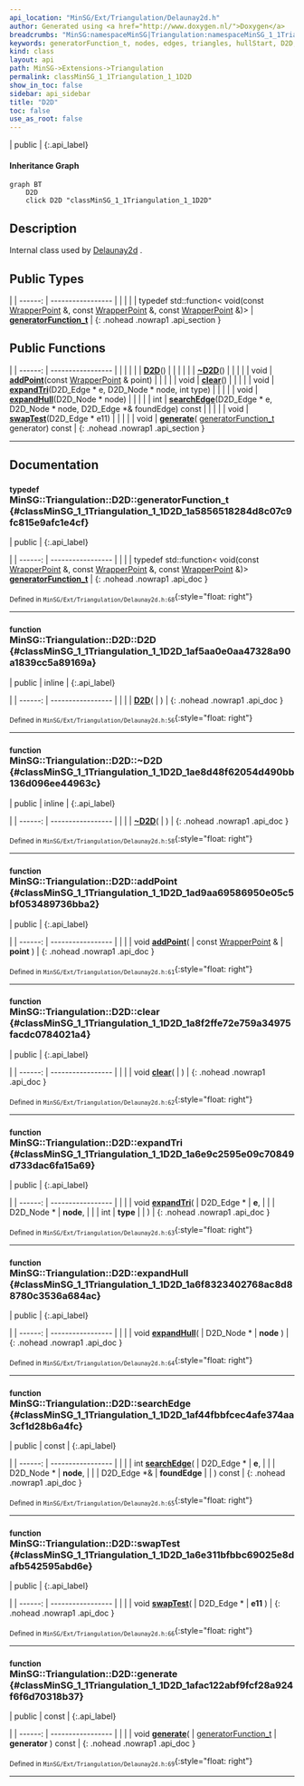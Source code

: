 ```yaml
---
api_location: "MinSG/Ext/Triangulation/Delaunay2d.h"
author: Generated using <a href="http://www.doxygen.nl/">Doxygen</a>
breadcrumbs: "MinSG:namespaceMinSG|Triangulation:namespaceMinSG_1_1Triangulation"
keywords: generatorFunction_t, nodes, edges, triangles, hullStart, D2D, ~D2D, addPoint, clear, expandTri, expandHull, searchEdge, swapTest, generate
kind: class
layout: api
path: MinSG->Extensions->Triangulation
permalink: classMinSG_1_1Triangulation_1_1D2D
show_in_toc: false
sidebar: api_sidebar
title: "D2D"
toc: false
use_as_root: false
---
```


| public |
{:.api_label}

#### Inheritance Graph

```mermaid
graph BT
	D2D
	click D2D "classMinSG_1_1Triangulation_1_1D2D"
```

## Description

Internal class used by [Delaunay2d](classMinSG_1_1Triangulation_1_1Delaunay2d) .



## Public Types

|
| ------: | ----------------- |
|  | |
| typedef std::function< void(const [WrapperPoint](namespaceMinSG_1_1Triangulation#namespaceMinSG_1_1Triangulation_1a73267aee4cbd5bc2896a5e8eaee2f2ff) &, const [WrapperPoint](namespaceMinSG_1_1Triangulation#namespaceMinSG_1_1Triangulation_1a73267aee4cbd5bc2896a5e8eaee2f2ff) &, const [WrapperPoint](namespaceMinSG_1_1Triangulation#namespaceMinSG_1_1Triangulation_1a73267aee4cbd5bc2896a5e8eaee2f2ff) &)> | **[generatorFunction_t](#classMinSG_1_1Triangulation_1_1D2D_1a5856518284d8c07c9fc815e9afc1e4cf)**  |
{: .nohead .nowrap1 .api_section }


## Public Functions

|
| ------: | ----------------- |
|  | |
|  | **[D2D](#classMinSG_1_1Triangulation_1_1D2D_1af5aa0e0aa47328a90a1839cc5a89169a)**() |
|  | |
|  | **[~D2D](#classMinSG_1_1Triangulation_1_1D2D_1ae8d48f62054d490bb136d096ee44963c)**() |
|  | |
| void | **[addPoint](#classMinSG_1_1Triangulation_1_1D2D_1ad9aa69586950e05c5bf053489736bba2)**(const [WrapperPoint](namespaceMinSG_1_1Triangulation#namespaceMinSG_1_1Triangulation_1a73267aee4cbd5bc2896a5e8eaee2f2ff) & point) |
|  | |
| void | **[clear](#classMinSG_1_1Triangulation_1_1D2D_1a8f2ffe72e759a34975facdc0784021a4)**() |
|  | |
| void | **[expandTri](#classMinSG_1_1Triangulation_1_1D2D_1a6e9c2595e09c70849d733dac6fa15a69)**(D2D_Edge * e, D2D_Node * node, int type) |
|  | |
| void | **[expandHull](#classMinSG_1_1Triangulation_1_1D2D_1a6f8323402768ac8d88780c3536a684ac)**(D2D_Node * node) |
|  | |
| int | **[searchEdge](#classMinSG_1_1Triangulation_1_1D2D_1af44fbbfcec4afe374aa3cf1d28b6a4fc)**(D2D_Edge * e, D2D_Node * node, D2D_Edge *& foundEdge) const |
|  | |
| void | **[swapTest](#classMinSG_1_1Triangulation_1_1D2D_1a6e311bfbbc69025e8dafb542595abd6e)**(D2D_Edge * e11) |
|  | |
| void | **[generate](#classMinSG_1_1Triangulation_1_1D2D_1afac122abf9fcf28a924f6f6d70318b37)**( [generatorFunction_t](classMinSG_1_1Triangulation_1_1D2D#classMinSG_1_1Triangulation_1_1D2D_1a5856518284d8c07c9fc815e9afc1e4cf)  generator) const |
{: .nohead .nowrap1 .api_section }


-------------------------------------------------------------------

## Documentation

### <small>typedef</small><br/> MinSG::Triangulation::D2D::generatorFunction_t {#classMinSG_1_1Triangulation_1_1D2D_1a5856518284d8c07c9fc815e9afc1e4cf}

| public |
{:.api_label}

|
| ------: | ----------------- |
|  |
| typedef std::function< void(const [WrapperPoint](namespaceMinSG_1_1Triangulation#namespaceMinSG_1_1Triangulation_1a73267aee4cbd5bc2896a5e8eaee2f2ff) &, const [WrapperPoint](namespaceMinSG_1_1Triangulation#namespaceMinSG_1_1Triangulation_1a73267aee4cbd5bc2896a5e8eaee2f2ff) &, const [WrapperPoint](namespaceMinSG_1_1Triangulation#namespaceMinSG_1_1Triangulation_1a73267aee4cbd5bc2896a5e8eaee2f2ff) &)> **[generatorFunction_t](#classMinSG_1_1Triangulation_1_1D2D_1a5856518284d8c07c9fc815e9afc1e4cf)**  |
{: .nohead .nowrap1 .api_doc }





<sub>Defined in `MinSG/Ext/Triangulation/Delaunay2d.h:68`</sub>{:style="float: right"}

-------------------------------------------------------------------

### <small>function</small><br/> MinSG::Triangulation::D2D::D2D {#classMinSG_1_1Triangulation_1_1D2D_1af5aa0e0aa47328a90a1839cc5a89169a}

| public | inline |
{:.api_label}

|
| ------: | ----------------- |
|  |
|  **[D2D](#classMinSG_1_1Triangulation_1_1D2D_1af5aa0e0aa47328a90a1839cc5a89169a)**( |  ) |
{: .nohead .nowrap1 .api_doc }





<sub>Defined in `MinSG/Ext/Triangulation/Delaunay2d.h:56`</sub>{:style="float: right"}

-------------------------------------------------------------------

### <small>function</small><br/> MinSG::Triangulation::D2D::~D2D {#classMinSG_1_1Triangulation_1_1D2D_1ae8d48f62054d490bb136d096ee44963c}

| public | inline |
{:.api_label}

|
| ------: | ----------------- |
|  |
|  **[~D2D](#classMinSG_1_1Triangulation_1_1D2D_1ae8d48f62054d490bb136d096ee44963c)**( |  ) |
{: .nohead .nowrap1 .api_doc }





<sub>Defined in `MinSG/Ext/Triangulation/Delaunay2d.h:58`</sub>{:style="float: right"}

-------------------------------------------------------------------

### <small>function</small><br/> MinSG::Triangulation::D2D::addPoint {#classMinSG_1_1Triangulation_1_1D2D_1ad9aa69586950e05c5bf053489736bba2}

| public |
{:.api_label}

|
| ------: | ----------------- |
|  |
| void **[addPoint](#classMinSG_1_1Triangulation_1_1D2D_1ad9aa69586950e05c5bf053489736bba2)**( | const [WrapperPoint](namespaceMinSG_1_1Triangulation#namespaceMinSG_1_1Triangulation_1a73267aee4cbd5bc2896a5e8eaee2f2ff) & | **point** ) |
{: .nohead .nowrap1 .api_doc }





<sub>Defined in `MinSG/Ext/Triangulation/Delaunay2d.h:61`</sub>{:style="float: right"}

-------------------------------------------------------------------

### <small>function</small><br/> MinSG::Triangulation::D2D::clear {#classMinSG_1_1Triangulation_1_1D2D_1a8f2ffe72e759a34975facdc0784021a4}

| public |
{:.api_label}

|
| ------: | ----------------- |
|  |
| void **[clear](#classMinSG_1_1Triangulation_1_1D2D_1a8f2ffe72e759a34975facdc0784021a4)**( |  ) |
{: .nohead .nowrap1 .api_doc }





<sub>Defined in `MinSG/Ext/Triangulation/Delaunay2d.h:62`</sub>{:style="float: right"}

-------------------------------------------------------------------

### <small>function</small><br/> MinSG::Triangulation::D2D::expandTri {#classMinSG_1_1Triangulation_1_1D2D_1a6e9c2595e09c70849d733dac6fa15a69}

| public |
{:.api_label}

|
| ------: | ----------------- |
|  |
| void **[expandTri](#classMinSG_1_1Triangulation_1_1D2D_1a6e9c2595e09c70849d733dac6fa15a69)**( | D2D_Edge * | **e**, |
| | D2D_Node * | **node**, |
| | int | **type** |
|   ) |
{: .nohead .nowrap1 .api_doc }





<sub>Defined in `MinSG/Ext/Triangulation/Delaunay2d.h:63`</sub>{:style="float: right"}

-------------------------------------------------------------------

### <small>function</small><br/> MinSG::Triangulation::D2D::expandHull {#classMinSG_1_1Triangulation_1_1D2D_1a6f8323402768ac8d88780c3536a684ac}

| public |
{:.api_label}

|
| ------: | ----------------- |
|  |
| void **[expandHull](#classMinSG_1_1Triangulation_1_1D2D_1a6f8323402768ac8d88780c3536a684ac)**( | D2D_Node * | **node** ) |
{: .nohead .nowrap1 .api_doc }





<sub>Defined in `MinSG/Ext/Triangulation/Delaunay2d.h:64`</sub>{:style="float: right"}

-------------------------------------------------------------------

### <small>function</small><br/> MinSG::Triangulation::D2D::searchEdge {#classMinSG_1_1Triangulation_1_1D2D_1af44fbbfcec4afe374aa3cf1d28b6a4fc}

| public | const |
{:.api_label}

|
| ------: | ----------------- |
|  |
| int **[searchEdge](#classMinSG_1_1Triangulation_1_1D2D_1af44fbbfcec4afe374aa3cf1d28b6a4fc)**( | D2D_Edge * | **e**, |
| | D2D_Node * | **node**, |
| | D2D_Edge *& | **foundEdge** |
|   ) const |
{: .nohead .nowrap1 .api_doc }





<sub>Defined in `MinSG/Ext/Triangulation/Delaunay2d.h:65`</sub>{:style="float: right"}

-------------------------------------------------------------------

### <small>function</small><br/> MinSG::Triangulation::D2D::swapTest {#classMinSG_1_1Triangulation_1_1D2D_1a6e311bfbbc69025e8dafb542595abd6e}

| public |
{:.api_label}

|
| ------: | ----------------- |
|  |
| void **[swapTest](#classMinSG_1_1Triangulation_1_1D2D_1a6e311bfbbc69025e8dafb542595abd6e)**( | D2D_Edge * | **e11** ) |
{: .nohead .nowrap1 .api_doc }





<sub>Defined in `MinSG/Ext/Triangulation/Delaunay2d.h:66`</sub>{:style="float: right"}

-------------------------------------------------------------------

### <small>function</small><br/> MinSG::Triangulation::D2D::generate {#classMinSG_1_1Triangulation_1_1D2D_1afac122abf9fcf28a924f6f6d70318b37}

| public | const |
{:.api_label}

|
| ------: | ----------------- |
|  |
| void **[generate](#classMinSG_1_1Triangulation_1_1D2D_1afac122abf9fcf28a924f6f6d70318b37)**( |  [generatorFunction_t](classMinSG_1_1Triangulation_1_1D2D#classMinSG_1_1Triangulation_1_1D2D_1a5856518284d8c07c9fc815e9afc1e4cf)  | **generator** ) const |
{: .nohead .nowrap1 .api_doc }





<sub>Defined in `MinSG/Ext/Triangulation/Delaunay2d.h:69`</sub>{:style="float: right"}

-------------------------------------------------------------------


